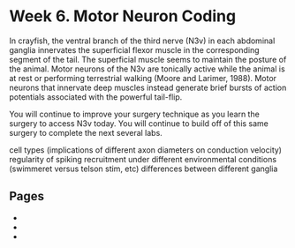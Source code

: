 # Week 6. Motor Neuron Coding

In crayfish, the ventral branch of the third nerve (N3v) in each abdominal ganglia innervates the superficial flexor muscle in the corresponding segment of the tail. The superficial muscle seems to maintain the posture of the animal. Motor neurons of the N3v are tonically active while the animal is at rest or performing terrestrial walking (Moore and Larimer, 1988). Motor neurons that innervate deep muscles instead generate brief bursts of action potentials associated with the powerful tail-flip. 

You will continue to improve your surgery technique as you learn the surgery to access N3v today. You will continue to build off of this same surgery to complete the next several labs. 

cell types (implications of different axon diameters on conduction velocity)
regularity of spiking
recruitment under different environmental conditions (swimmeret versus telson stim, etc)
differences between different ganglia


## Pages
- [](../week-6/Lab-Manual.md)
- [](../week-6/Motor-Neuron-Coding.ipynb)
- [](../week-6/Motor-Neuron-Coding_Responses.ipynb)

